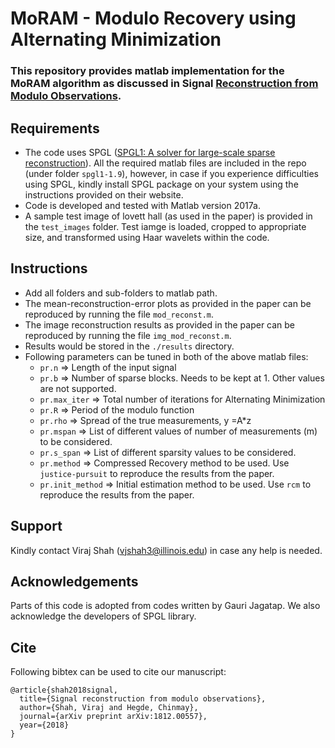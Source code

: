 # MoRAM - Modulo Recovery using Alternating Minimization
### This repository provides matlab implementation for the MoRAM algorithm as discussed in Signal [Reconstruction from Modulo Observations](https://arxiv.org/pdf/1812.00557.pdf).

## Requirements
* The code uses SPGL ([SPGL1: A solver for large-scale sparse reconstruction](https://www.cs.ubc.ca/~mpf/spgl1/index.html)). All the required matlab files are included in the repo (under folder `spgl1-1.9`), however, in case if you experience difficulties using SPGL, kindly install SPGL package on your system using the instructions provided on their website.
* Code is developed and tested with Matlab version 2017a.
* A sample test image of lovett hall (as used in the paper) is provided in the `test_images` folder. Test iamge is loaded, cropped to appropriate size, and transformed using Haar wavelets within the code.

## Instructions
* Add all folders and sub-folders to matlab path.
* The mean-reconstruction-error plots as provided in the paper can be reproduced by running the file `mod_reconst.m`. 
* The image reconstruction results as provided in the paper can be reproduced by running the file `img_mod_reconst.m`.
* Results would be stored in the `./results` directory.
* Following parameters can be tuned in both of the above matlab files:
  - `pr.n` => Length of the input signal
  - `pr.b` => Number of sparse blocks. Needs to be kept at 1. Other values are not supported.
  - `pr.max_iter` => Total number of iterations for Alternating Minimization 
  - `pr.R` => Period of the modulo function 
  - `pr.rho` => Spread of the true measurements, y =A*z
  - `pr.mspan` => List of different values of number of measurements (m) to be considered.
  - `pr.s_span` => List of different sparsity values to be considered.
  - `pr.method` =>  Compressed Recovery method to be used. Use `justice-pursuit` to reproduce the results from the paper.
  - `pr.init_method` => Initial estimation method to be used. Use `rcm` to reproduce the results from the paper.

## Support
Kindly contact Viraj Shah (vjshah3@illinois.edu) in case any help is needed.

## Acknowledgements
Parts of this code is adopted from codes written by Gauri Jagatap. We also acknowledge the developers of SPGL library. 

## Cite
Following bibtex can be used to cite our manuscript:
```
@article{shah2018signal,
  title={Signal reconstruction from modulo observations},
  author={Shah, Viraj and Hegde, Chinmay},
  journal={arXiv preprint arXiv:1812.00557},
  year={2018}
}
```
